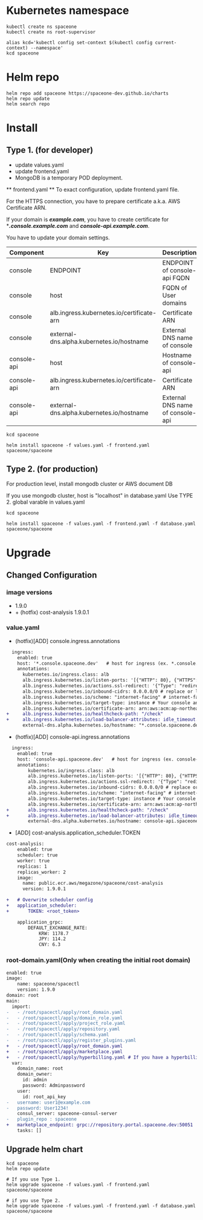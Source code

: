 # Kubernetes namespace

~~~
kubectl create ns spaceone
kubectl create ns root-supervisor

alias kcd='kubectl config set-context $(kubectl config current-context) --namespace'
kcd spaceone
~~~

# Helm repo

~~~
helm repo add spaceone https://spaceone-dev.github.io/charts
helm repo update
helm search repo
~~~

# Install

## Type 1. (for developer)
* update values.yaml
* update frontend.yaml
* MongoDB is a temporary POD deployment.

** frontend.yaml **
To exact configuration, update frontend.yaml file.

For the HTTPS connection, you have to prepare certificate a.k.a. AWS Certificate ARN.

If your domain is ***example.com***, you have to create certificate for ****.console.example.com*** and ***console-api.example.com***.


You have to update your domain settings.

| Component |	Key 				| Description |
| --- 		| --- 				| --- |
| console	| ENDPOINT 			| ENDPOINT of console-api FQDN |
| console	| host				| FQDN of User domains |
| console	| alb.ingress.kubernetes.io/certificate-arn |  Certificate ARN |
| console 	| external-dns.alpha.kubernetes.io/hostname | External DNS name of console	|
| console-api	| host				| Hostname of console-api |
| console-api	| alb.ingress.kubernetes.io/certificate-arn |  Certificate ARN |
| console-api	| external-dns.alpha.kubernetes.io/hostname | External DNS name of console-api	|

~~~
kcd spaceone

helm install spaceone -f values.yaml -f frontend.yaml spaceone/spaceone

~~~


## Type 2. (for production)

For production level, install mongodb cluster or AWS document DB

If you use mongodb cluster,
host is "localhost" in database.yaml
Use TYPE 2. global varable in values.yaml

~~~
kcd spaceone

helm install spaceone -f values.yaml -f frontend.yaml -f database.yaml spaceone/spaceone

~~~


# Upgrade
## Changed Configuration
### image versions
- 1.9.0
- \+ (hotfix) cost-analysis 1.9.0.1

### value.yaml
- (hotfix)[ADD] console.ingress.annotations
```diff
  ingress:
    enabled: true
    host: '*.console.spaceone.dev'   # host for ingress (ex. *.console.spaceone.dev)
    annotations:
      kubernetes.io/ingress.class: alb
      alb.ingress.kubernetes.io/listen-ports: '[{"HTTP": 80}, {"HTTPS":443}]'
      alb.ingress.kubernetes.io/actions.ssl-redirect: '{"Type": "redirect", "RedirectConfig": { "Protocol": "HTTPS", "Port": "443", "StatusCode": "HTTP_301"}}'
      alb.ingress.kubernetes.io/inbound-cidrs: 0.0.0.0/0 # replace or leave out
      alb.ingress.kubernetes.io/scheme: "internet-facing" # internet-facing
      alb.ingress.kubernetes.io/target-type: instance # Your console and console-api should be NodePort for this configuration.
      alb.ingress.kubernetes.io/certificate-arn: arn:aws:acm:ap-northeast-2:111111111111:certificate/11111111-1111-111111111-111111111111
+     alb.ingress.kubernetes.io/healthcheck-path: "/check"
+     alb.ingress.kubernetes.io/load-balancer-attributes: idle_timeout.timeout_seconds=60 # default 60
      external-dns.alpha.kubernetes.io/hostname: "*.console.spaceone.dev"
```

- (hotfix)[ADD] console-api.ingress.annotations
```diff
  ingress:
    enabled: true
    host: 'console-api.spaceone.dev'   # host for ingress (ex. console-api.spaceone.dev)
    annotations:
        kubernetes.io/ingress.class: alb
        alb.ingress.kubernetes.io/listen-ports: '[{"HTTP": 80}, {"HTTPS":443}]'
        alb.ingress.kubernetes.io/actions.ssl-redirect: '{"Type": "redirect", "RedirectConfig": { "Protocol": "HTTPS", "Port": "443", "StatusCode": "HTTP_301"}}'
        alb.ingress.kubernetes.io/inbound-cidrs: 0.0.0.0/0 # replace or leave out
        alb.ingress.kubernetes.io/scheme: "internet-facing" # internet-facing
        alb.ingress.kubernetes.io/target-type: instance # Your console and console-api should be NodePort for this configuration.
        alb.ingress.kubernetes.io/certificate-arn: arn:aws:acm:ap-northeast-2:111111111111:certificate/11111111-1111-1111-1111-111111111111
+       alb.ingress.kubernetes.io/healthcheck-path: "/check"
+       alb.ingress.kubernetes.io/load-balancer-attributes: idle_timeout.timeout_seconds=600 # default 60
        external-dns.alpha.kubernetes.io/hostname: console-api.spaceone.dev
```

- [ADD] cost-analysis.application_scheduler.TOKEN

```diff
cost-analysis:
    enabled: true
    scheduler: true
    worker: true
    replicas: 1
    replicas_worker: 2
    image:
      name: public.ecr.aws/megazone/spaceone/cost-analysis
      version: 1.9.0.1

+   # Overwrite scheduler config
+   application_scheduler:
+       TOKEN: <root_token>

    application_grpc:
        DEFAULT_EXCHANGE_RATE:
            KRW: 1178.7
            JPY: 114.2
            CNY: 6.3
```

### root-domain.yaml(Only when creating the initial root domain)
```diff
enabled: true
image:
    name: spaceone/spacectl
    version: 1.9.0
domain: root
main:
  import:
-   - /root/spacectl/apply/root_domain.yaml
-   - /root/spacectl/apply/domain_role.yaml
-   - /root/spacectl/apply/project_role.yaml
-   - /root/spacectl/apply/repository.yaml
-   - /root/spacectl/apply/schema.yaml
-   - /root/spacectl/apply/register_plugins.yaml
+   - /root/spacectl/apply/root_domain.yaml 
+   - /root/spacectl/apply/marketplace.yaml
+   - /root/spacectl/apply/hyperbilling.yaml # If you have a hyperbilling account
  var:
    domain_name: root
    domain_owner:
      id: admin
      password: Adminpassword
    user:
      id: root_api_key
-   username: user1@example.com
-   password: User1234!
    consul_server: spaceone-consul-server
-   plugin_repo : spaceone
+   marketplace_endpoint: grpc://repository.portal.spaceone.dev:50051
    tasks: []
```

## Upgrade helm chart

~~~
kcd spaceone
helm repo update

# If you use Type 1.
helm upgrade spaceone -f values.yaml -f frontend.yaml spaceone/spaceone

# if you use Type 2.
helm upgrade spaceone -f values.yaml -f frontend.yaml -f database.yaml spaceone/spaceone
~~~
